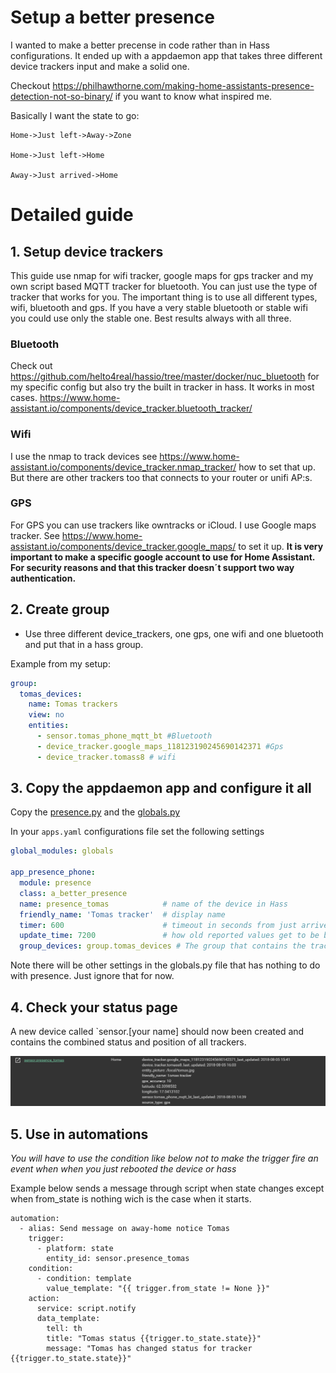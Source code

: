# Setup a better presence 
I wanted to make a better precense in code rather than in Hass configurations. It ended up with a appdaemon app that takes three different device trackers input and make a solid one.

Checkout 
https://philhawthorne.com/making-home-assistants-presence-detection-not-so-binary/ if you want to know what inspired me.

Basically I want the state to go:

```
Home->Just left->Away->Zone

Home->Just left->Home

Away->Just arrived->Home

```
# Detailed guide
## 1. Setup device trackers
This guide use nmap for wifi tracker, google maps for gps tracker and my own script based MQTT tracker for bluetooth. You can just use the type of tracker that works for you. The important thing is to use all different types, wifi, bluetooth and gps. If you have a very stable bluetooth or stable wifi you could use only the stable one. Best results always with all three. 

### Bluetooth 
Check out https://github.com/helto4real/hassio/tree/master/docker/nuc_bluetooth for my specific config but also try the built in tracker in hass. It works in most cases. https://www.home-assistant.io/components/device_tracker.bluetooth_tracker/

### Wifi
I use the nmap to track devices see https://www.home-assistant.io/components/device_tracker.nmap_tracker/ how to set that up. But there are other trackers too that connects to your router or unifi AP:s. 

### GPS
For GPS you can use trackers like owntracks or iCloud. I use Google maps tracker. See https://www.home-assistant.io/components/device_tracker.google_maps/ to set it up. **It is very important to make a specific google account to use for Home Assistant. For security reasons and that this tracker doesn´t support two way authentication.**

## 2. Create group

- Use three different device_trackers, one gps, one wifi and one bluetooth and put that in a hass group. 

Example from my setup:

```yaml
group:
  tomas_devices:
    name: Tomas trackers
    view: no
    entities:
      - sensor.tomas_phone_mqtt_bt #Bluetooth
      - device_tracker.google_maps_118123190245690142371 #Gps 
      - device_tracker.tomass8 # wifi
```

## 3. Copy the appdaemon app and configure it all
Copy the <a href=https://github.com/helto4real/hassio/blob/master/appdaemon/apps/presence/presence.py>presence.py</a> and the  <a href=https://github.com/helto4real/hassio/blob/master/appdaemon/apps/common/globals.py>globals.py</a> 



In your `apps.yaml` configurations file set the following settings 
```yaml
global_modules: globals

app_presence_phone:
  module: presence
  class: a_better_presence
  name: presence_tomas            # name of the device in Hass
  friendly_name: 'Tomas tracker'  # display name
  timer: 600                      # timeout in seconds from just arrived to home and just left to away (10 min)
  update_time: 7200               # how old reported values get to be before reporting not_home (2hr)
  group_devices: group.tomas_devices # The group that contains the tracked devices

```
Note there will be other settings in the globals.py file that has nothing to do with presence. Just ignore that for now.

## 4. Check your status page
A new device called `sensor.[your name] should now been created and contains the combined status and position of all trackers.

<img src="www/img/docs/presence_tutorial_sensor.png"/>

## 5. Use in automations

*You will have to use the condition like below not to make the trigger fire an event when 
when you just rebooted the device or hass*

Example below sends a message through script when state changes except when from_state is nothing wich is the case when it starts.

```
automation:
  - alias: Send message on away-home notice Tomas
    trigger:
      - platform: state
        entity_id: sensor.presence_tomas 
    condition:
      - condition: template
        value_template: "{{ trigger.from_state != None }}"
    action:
      service: script.notify
      data_template:
        tell: th
        title: "Tomas status {{trigger.to_state.state}}"
        message: "Tomas has changed status for tracker {{trigger.to_state.state}}"    
```